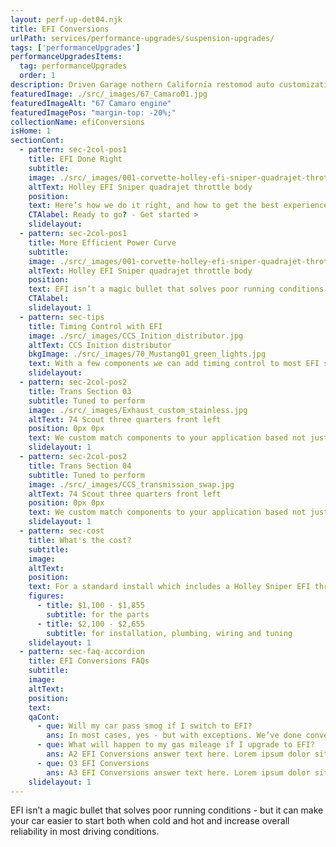 ```yaml
---
layout: perf-up-det04.njk
title: EFI Conversions
urlPath: services/performance-upgrades/suspension-upgrades/
tags: ['performanceUpgrades']
performanceUpgradesItems:
  tag: performanceUpgrades
  order: 1
description: Driven Garage nothern California restomod auto customization and repair shop
featuredImage: ./src/_images/67_Camaro01.jpg
featuredImageAlt: "67 Camaro engine"
featuredImagePos: "margin-top: -20%;"
collectionName: efiConversions
isHome: 1
sectionCont:
  - pattern: sec-2col-pos1
    title: EFI Done Right
    subtitle: 
    image: ./src/_images/001-corvette-holley-efi-sniper-quadrajet-throttle-body.jpg
    altText: Holley EFI Sniper quadrajet throttle body
    position: 
    text: Here’s how we do it right, and how to get the best experience from your EFI install. We’ve been ripping carburetors off and replacing them with throttle body EFI since George W. Bush was in the White House. After thousands of installs from every brand that makes these “Kits” -  we know what works well. We’re picky about the parts choice as well as how these systems are installed as we’ve seen what works best in real world driving on our own cars as well as customers rides.
    CTAlabel: Ready to go? - Get started >
    slidelayout:
  - pattern: sec-2col-pos1
    title: More Efficient Power Curve
    subtitle: 
    image: ./src/_images/001-corvette-holley-efi-sniper-quadrajet-throttle-body.jpg
    altText: Holley EFI Sniper quadrajet throttle body
    position: 
    text: EFI isn’t a magic bullet that solves poor running conditions - but it can make your car easier to start both when cold and hot and increase overall reliability in most driving conditions. It won’t double your fuel mileage but will provide a more efficient burn. It won’t add horsepower - but will make your power curve better.
    CTAlabel: 
    slidelayout: 1
  - pattern: sec-tips
    title: Timing Control with EFI
    image: ./src/_images/CCS_Inition_distributor.jpg
    altText: CCS Inition distributor
    bkgImage: ./src/_images/70_Mustang01_green_lights.jpg
    text: With a few components we can add timing control to most EFI systems. This enables the EFI computer to control the timing curve on your engine as well as the fuel map. This allows us to dial in your advance curve to make your car more responsive and put the fuel and timing map in concert to help make the most power at the right time.
    slidelayout:
  - pattern: sec-2col-pos2
    title: Trans Section 03
    subtitle: Tuned to perform
    image: ./src/_images/Exhaust_custom_stainless.jpg
    altText: 74 Scout three quarters front left
    position: 0px 0px
    text: We custom match components to your application based not just on brand name - but your goals for performance and reliability. We don’t cheap out on plumbing and fittings - because who likes to watch their car burn to the ground? We spec in-tank fuel pumps with a return system every time, and have seen the failures not doing this causes. Is it harder or more expensive to do it right? Yes…. But our experience tells us to do it right and pay now, or re-do it later and pay again.
    slidelayout: 1
  - pattern: sec-2col-pos2
    title: Trans Section 04
    subtitle: Tuned to perform
    image: ./src/_images/CCS_transmission_swap.jpg
    altText: 74 Scout three quarters front left
    position: 0px 0px
    text: We custom match components to your application based not just on brand name - but your goals for performance and reliability. We don’t cheap out on plumbing and fittings - because who likes to watch their car burn to the ground? We spec in-tank fuel pumps with a return system every time, and have seen the failures not doing this causes. Is it harder or more expensive to do it right? Yes…. But our experience tells us to do it right and pay now, or re-do it later and pay again.
    slidelayout: 1
  - pattern: sec-cost
    title: What's the cost?
    subtitle: 
    image:
    altText:
    position:
    text: For a standard install which includes a Holley Sniper EFI throttle body, AN hose and fittings and an in-tank pump with return and filters. Each system based on the components that will work best for your application.
    figures:
      - title: $1,100 - $1,855
        subtitle: for the parts
      - title: $2,100 - $2,655
        subtitle: for installation, plumbing, wiring and tuning
    slidelayout: 1
  - pattern: sec-faq-accordion
    title: EFI Conversions FAQs
    subtitle: 
    image: 
    altText: 
    position: 
    text: 
    qaCont:
      - que: Will my car pass smog if I switch to EFI?
        ans: In most cases, yes - but with exceptions. We’ve done conversions on smog era vehicles with California legal components in the past - but we need to spec the right components for you. We can’t do this for every vehicle - but kits are available for a surprisingly wide range from various companies.
      - que: What will happen to my gas mileage if I upgrade to EFI?
        ans: A2 EFI Conversions answer text here. Lorem ipsum dolor sit amet, consectetur adipiscing elit. Cras vitae dolor id enim iaculis bibendum. Fusce ut pellentesque erat.
      - que: Q3 EFI Conversions
        ans: A3 EFI Conversions answer text here. Lorem ipsum dolor sit amet, consectetur adipiscing elit. Cras vitae dolor id enim iaculis bibendum. Fusce ut pellentesque erat.
    slidelayout: 1
---
```


EFI isn’t a magic bullet that solves poor running conditions - but it can make your car easier to start both when cold and hot and increase overall reliability in most driving conditions.
